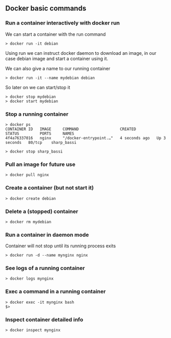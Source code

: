 ## Docker basic commands

### Run a container interactively with docker run
We can start a container with the run command 

```
> docker run -it debian
```
Using run we can instruct docker daemon to download an image, in our case debian image and start a container using it.

We can also give a name to our running container
```
> docker run -it --name mydebian debian
```
So later on we can start/stop it
```
> docker stop mydebian
> docker start mydebian
```

### Stop a running container
```
> docker ps 
CONTAINER ID   IMAGE     COMMAND                  CREATED         STATUS         PORTS     NAMES
4f4a76337016   nginx     "/docker-entrypoint.…"   4 seconds ago   Up 3 seconds   80/tcp    sharp_bassi

> docker stop sharp_bassi
``` 

### Pull an image for future use
```
> docker pull nginx
```

### Create a container (but not start it)
```
> docker create debian
```

### Delete a (stopped) container
```
> docker rm mydebian
```

### Run a container in daemon mode
Container will not stop until its running process exits
```
> docker run -d --name mynginx nginx
```

### See logs of a running container
```
> docker logs mynginx
```

### Exec a command in a running container
```
> docker exec -it mynginx bash
$>
```

### Inspect container detailed info
```
> docker inspect mynginx
```
